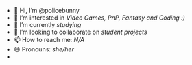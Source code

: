 - 👋 Hi, I’m @policebunny
- 👀 I’m interested in *Video Games, PnP, Fantasy and Coding :)*
- 🌱 I’m currently *studying*
- 💞️ I’m looking to collaborate on *student projects*
- 📫 How to reach me: *N/A*
- 😄 Pronouns: *she/her*
- <!--- did you know, you can like hide stuff in the commentary as it is not visible to other people per se but you can still access it
- ⚡ Fun fact: *Merging into your main brainch is* **always** *a good idea, you don't need approval from others ;)*

<!---
F12 inspector is a strong tool
--->
